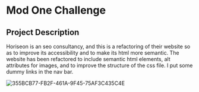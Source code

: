 # Mod One Challenge
## Project Description
Horiseon is an seo consultancy, and this is a refactoring of their website so as to improve its accessibility and to make its html more semantic. The website has been refactored to include semantic html elements, alt attributes for images, and to improve the structure of the css file. I put some dummy links in the nav bar.

![355BCB77-FB2F-461A-9F45-75AF3C435C4E](https://github.com/oleoDotOne/modOneChallenge/assets/167451070/6674c261-0798-4e17-938d-037691051f8c)
